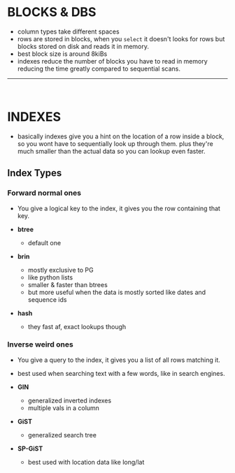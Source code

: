 # BLOCKS & DBS

- column types take different spaces
- rows are stored in blocks, when you `select` it doesn't looks for rows but blocks stored on disk and reads it in memory.
- best block size is around 8kiBs
- indexes reduce the number of blocks you have to read in memory reducing the time greatly compared to sequential scans.

---

<br>

# INDEXES

- basically indexes give you a hint on the location of a row inside a block, so you wont have to sequentially look up through them. plus they're much smaller than the actual data so you can lookup even faster.

## Index Types

### Forward normal ones

- You give a logical key to the index, it gives you the row containing that key.

- **btree**
  - default one
- **brin**
  - mostly exclusive to PG
  - like python lists
  - smaller & faster than btrees
  - but more useful when the data is mostly sorted like dates and sequence ids
- **hash**
  - they fast af, exact lookups though

### Inverse weird ones

- You give a query to the index, it gives you a list of all rows matching it.
- best used when searching text with a few words, like in search engines.

- **GIN**
  - generalized inverted indexes
  - multiple vals in a column
- **GiST**
  - generalized search tree
- **SP-GiST**
  - best used with location data like long/lat
